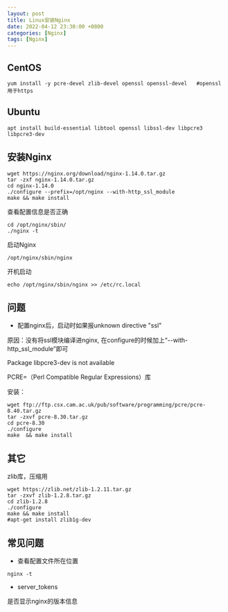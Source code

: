 ```yaml
---
layout: post
title: Linux安装Nginx
date: 2022-04-12 23:30:00 +0800
categories: [Nginx]
tags: [Nginx]
---
```


## CentOS

```
yum install -y pcre-devel zlib-devel openssl openssl-devel   #openssl用于https
```

## Ubuntu

```
apt install build-essential libtool openssl libssl-dev libpcre3 libpcre3-dev
```

## 安装Nginx

```
wget https://nginx.org/download/nginx-1.14.0.tar.gz
tar -zxf nginx-1.14.0.tar.gz 
cd nginx-1.14.0
./configure --prefix=/opt/nginx --with-http_ssl_module
make && make install
```

查看配置信息是否正确

```
cd /opt/nginx/sbin/
./nginx -t
```

启动Nginx

```
/opt/nginx/sbin/nginx
```

开机启动

```
echo /opt/nginx/sbin/nginx >> /etc/rc.local
```

## 问题

- 配置nginx后，启动时如果报unknown directive "ssl"

原因：没有将ssl模块编译进nginx, 在configure的时候加上“--with-http_ssl_module”即可

Package libpcre3-dev is not available

PCRE=（Perl Compatible Regular Expressions）库

安装：

```
wget ftp://ftp.csx.cam.ac.uk/pub/software/programming/pcre/pcre-8.40.tar.gz
tar -zxvf pcre-8.30.tar.gz  
cd pcre-8.30  
./configure  
make  && make install
```

## 其它

zlib库，压缩用

```
wget https://zlib.net/zlib-1.2.11.tar.gz
tar -zxvf zlib-1.2.8.tar.gz  
cd zlib-1.2.8  
./configure  
make && make install
#apt-get install zlib1g-dev
```

## 常见问题

- 查看配置文件所在位置

```
nginx -t
```

- server_tokens

是否显示nginx的版本信息